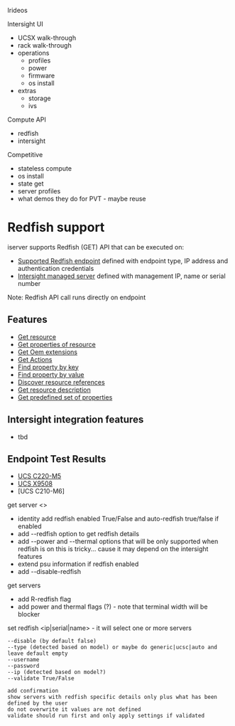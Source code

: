 Irideos

Intersight UI
- UCSX walk-through
- rack walk-through
- operations
	- profiles
	- power
	- firmware
	- os install
- extras
	- storage
	- ivs

Compute API
- redfish
- intersight

Competitive
- stateless compute
- os install
- state get
- server profiles
- what demos they do for PVT - maybe reuse

# Redfish support

iserver supports Redfish (GET) API that can be executed on:
- [Supported Redfish endpoint](./Endpoint.md) defined with endpoint type, IP address and authentication credentials
- [Intersight managed server](./Intersight.md) defined with management IP, name or serial number

Note: Redfish API call runs directly on endpoint

## Features

- [Get resource](./Resource.md)
- [Get properties of resource](./Property.md)
- [Get Oem extensions](./Oem.md)
- [Get Actions](./Action.md)
- [Find property by key](./Key.md)
- [Find property by value](./Value.md)
- [Discover resource references](./Children.md)
- [Get resource description](./Description.md)
- [Get predefined set of properties](./Template.md)

## Intersight integration features

- tbd

## Endpoint Test Results

- [UCS C220-M5](../ucs-c250m5-redfish/Overview.md)
- [UCS X9508](../ucs-x9508-redfish/Overview.md)
- [UCS C210-M6]


get server <>
- identity add redfish enabled True/False and auto-redfish true/false if enabled
- add --redfish option to get redfish details
- add --power and --thermal options that will be only supported when redfish is on
    this is tricky... cause it may depend on the intersight features
- extend psu information if redfish enabled
- add --disable-redfish

get servers
- add R-redfish flag
- add power and thermal flags (?) - note that terminal width will be blocker

set redfish
    <ip|serial|name> - it will select one or more servers

    --disable (by default false)
    --type (detected based on model) or maybe do generic|ucsc|auto and leave default empty
    --username
    --password
    --ip (detected based on model?)
    --validate True/False

    add confirmation
    show servers with redfish specific details only plus what has been defined by the user
    do not overwrite it values are not defined
    validate should run first and only apply settings if validated